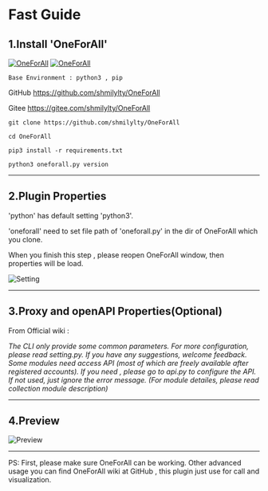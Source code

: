 # Fast Guide

## 1.Install 'OneForAll'
[![OneForAll](https://badgen.net/badge/icon/OneForAll/blue?icon=github&label)](https://github.com/shmilylty/OneForAll)
[![OneForAll](https://badgen.net/badge/icon/Goby2OneForAll/blue?icon=github&label)](https://github.com/old-hansen/Goby2OneForAll)


`Base Environment : python3 , pip`

GitHub https://github.com/shmilylty/OneForAll 

Gitee  https://gitee.com/shmilylty/OneForAll

```
git clone https://github.com/shmilylty/OneForAll

cd OneForAll

pip3 install -r requirements.txt

python3 oneforall.py version
```
---
## 2.Plugin Properties

'python' has default setting 'python3'.

'oneforall' need to set file path of 'oneforall.py' in the dir of OneForAll which you clone.

When you finish this step , please reopen OneForAll window, then properties will be load.

![Setting](https://s3.bmp.ovh/imgs/2022/02/02e9359eb5807366.gif)

---
## 3.Proxy and openAPI Properties(Optional)
From Official wiki :

*The CLI only provide some common parameters. For more configuration, please read setting.py. If you have any suggestions, welcome feedback. Some modules need access API (most of which are freely available after registered accounts). If you need , please go to api.py to configure the API. If not used, just ignore the error message. (For module detailes, please read collection module description)*

---
## 4.Preview
![Preview](https://s3.bmp.ovh/imgs/2022/02/d8156f709f750a5a.gif)

---
PS: First, please make sure OneForAll can be working. Other advanced usage you can find OneForAll wiki at GitHub , this plugin just use for call and visualization.